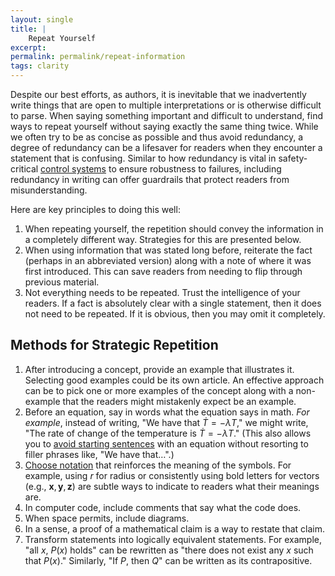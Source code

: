 ```yaml
---
layout: single
title: |
    Repeat Yourself
excerpt: 
permalink: permalink/repeat-information
tags: clarity
---
```


Despite our best efforts, as authors, it is inevitable that we inadvertently write things that are open to multiple interpretations or is otherwise difficult to parse. 
When saying something important and difficult to understand, find ways to repeat yourself without saying exactly the same thing twice. 
While we often try to be as concise as possible and thus avoid redundancy, a degree of redundancy can be a lifesaver for readers when they encounter a statement that is confusing. 
Similar to how redundancy is vital in safety-critical [control systems](/research/what-is-control-theory/) to ensure robustness to failures, including redundancy in writing can offer guardrails that protect readers from misunderstanding. 

Here are key principles to doing this well:
1. When repeating yourself, the repetition should convey the information in a completely different way. Strategies for this are presented below. 
1. When using information that was stated long before, reiterate the fact (perhaps in an abbreviated version) along with a note of where it was first introduced. This can save readers from needing to flip through previous material.
1. Not everything needs to be repeated. Trust the intelligence of your readers. If a fact is absolutely clear with a single statement, then it does not need to be repeated. If it is obvious, then you may omit it completely.

## Methods for Strategic Repetition
1. After introducing a concept, provide an example that illustrates it. 
Selecting good examples could be its own article. 
An effective approach can be to pick one or more examples of the concept along with a non-example that the readers might mistakenly expect be an example. 
2. Before an equation, say in words what the equation says in math. _For example_, instead of writing, "We have that $\dot T = -\lambda T$," we might write, "The rate of change of the temperature is $\dot T = -\lambda T$." (This also allows you to [avoid starting sentences](/writing-tips/dont-start-sentence-with-math) with an equation without resorting to filler phrases like, "We have that…".)
3. [Choose notation](/mathematical-writing/choosing-mathematical-symbols/) that reinforces the meaning of the symbols. For example, using $r$ for radius or consistently using bold letters for vectors (e.g., $\boldsymbol{x},\boldsymbol{y},\boldsymbol{z}$) are subtle ways to indicate to readers what their meanings are.
4. In computer code, include comments that say what the code does.
5. When space permits, include diagrams. 
6. In a sense, a proof of a mathematical claim is a way to restate that claim.
7. Transform statements into logically equivalent statements. For example, "all $x$, $P(x)$ holds" can be rewritten as "there does not exist any $x$ such that $P(x)$." Similarly, "If $P$, then $Q$" can be written as its contrapositive.  
